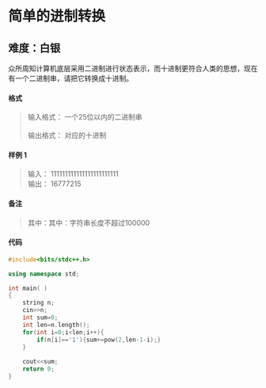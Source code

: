 # 简单的进制转换
## 难度：白银

众所周知计算机底层采用二进制进行状态表示，而十进制更符合人类的思想，现在有一个二进制串，请把它转换成十进制。

#### 格式
>输入格式：
一个25位以内的二进制串<br>
<br>输出格式：
对应的十进制

#### 样例 1
>输入：
111111111111111111111111<br>
输出：
16777215

#### 备注
>其中：其中：字符串长度不超过100000

#### 代码
```C++
#include<bits/stdc++.h> 

using namespace std;

int main( )
{
    string n;
    cin>>n;
    int sum=0;
    int len=n.length();
    for(int i=0;i<len;i++){
        if(n[i]=='1'){sum+=pow(2,len-1-i);}
    }
    
    cout<<sum;
    return 0;
}
```